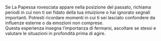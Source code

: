 Se La Papessa rovesciata appare nella posizione del passato, richiama periodi in cui non ti sei fidato della tua intuizione o hai ignorato segnali importanti. Potresti ricordare momenti in cui ti sei lasciato confondere da influenze esterne o da emozioni non comprese.  
Questa esperienza insegna l’importanza di fermarsi, ascoltare se stessi e valutare le situazioni in profondità prima di agire.
